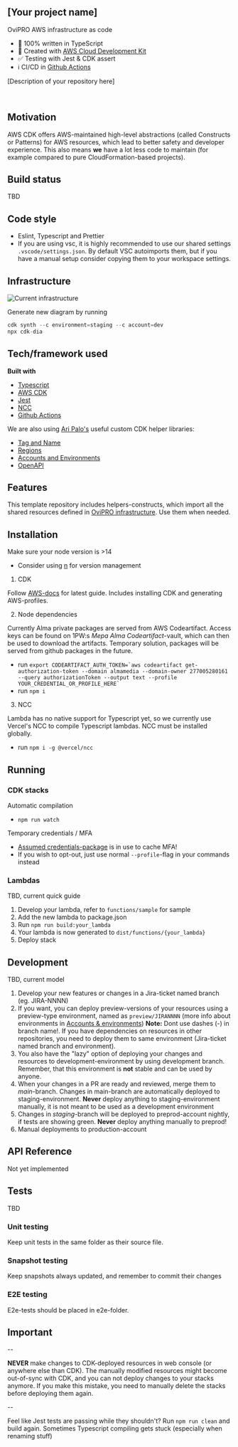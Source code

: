 ## [Your project name]

OviPRO AWS infrastructure as code

-   🚨 100% written in TypeScript
-   🎯 Created with [AWS Cloud Development Kit](https://github.com/aws/aws-cdk)
-   ✅ Testing with Jest & CDK assert
-   ℹ️ CI/CD in [Github Actions](https://docs.github.com/en/actions)

[Description of your repository here]

<br/>

## Motivation

AWS CDK offers AWS-maintained high-level abstractions (called Constructs or Patterns) for AWS resources, which lead to better safety and developer experience. This also means **we** have a lot less code to maintain (for example compared to pure CloudFormation-based projects).

## Build status

TBD

## Code style

-   Eslint, Typescript and Prettier
-   If you are using vsc, it is highly recommended to use our shared settings `.vscode/settings.json`.
    By default VSC autoimports them, but if you have a manual setup consider copying them to your workspace settings.

## Infrastructure

![Current infrastructure](./diagram.png)

Generate new diagram by running

```typescript
cdk synth --c environment=staging --c account=dev
npx cdk-dia
```

## Tech/framework used

<b>Built with</b>

-   [Typescript](https://www.typescriptlang.org/)
-   [AWS CDK](https://github.com/aws/aws-cdk)
-   [Jest](https://jestjs.io/)
-   [NCC](https://github.com/vercel/ncc)
-   [Github Actions](https://github.com/features/actions)

We are also using [Ari Palo's](https://github.com/aripalo) useful custom CDK helper libraries:

-   [Tag and Name](https://github.com/almamedia/alma-cdk-jsii-tag-and-name)
-   [Regions](https://github.com/almamedia/alma-cdk-jsii-regions)
-   [Accounts and Environments](https://github.com/almamedia/alma-cdk-jsii-accounts-and-environments)
-   [OpenAPI](https://github.com/almamedia/alma-cdk-jsii-open-api)

## Features

This template repository includes helpers-constructs, which import all the shared resources defined in [OviPRO infrastructure](https://github.com/almamedia/mepa-ovipro-infra).
Use them when needed.

## Installation

Make sure your node version is >14

-   Consider using [n](https://github.com/tj/n) for version management

1. CDK

Follow [AWS-docs](https://docs.aws.amazon.com/cdk/latest/guide/getting_started.html) for latest guide. Includes installing CDK and generating AWS-profiles.

2. Node dependencies

Currently Alma private packages are served from AWS Codeartifact. Access keys can be found on 1PW:s _Mepa Alma Codeartifact_-vault, which can then be used to download the artifacts. Temporary solution, packages will be served from github packages in the future.

-   run `` export CODEARTIFACT_AUTH_TOKEN=`aws codeartifact get-authorization-token --domain almamedia --domain-owner 277005280161 --query authorizationToken --output text --profile YOUR_CREDENTIAL_OR_PROFILE_HERE`  ``
-   run `npm i`

3. NCC

Lambda has no native support for Typescript yet, so we currently use Vercel's NCC to compile Typescript lambdas. NCC must be installed globally.

-   run `npm i -g @vercel/ncc`

## Running

### CDK stacks

Automatic compilation

-   `npm run watch`

Temporary credentials / MFA

-   [Assumed credentials-package](https://github.com/almamedia/alma-cdk-jsii-assumed-credentials-provider) is in use to cache MFA!
-   If you wish to opt-out, just use normal `--profile`-flag in your commands instead

### Lambdas

TBD, current quick guide

1. Develop your lambda, refer to `functions/sample` for sample
2. Add the new lambda to package.json
3. Run `npm run build:your_lambda`
4. Your lambda is now generated to `dist/functions/{your_lambda}`
5. Deploy stack

## Development

TBD, current model

1. Develop your new features or changes in a Jira-ticket named branch (eg. JIRA-NNNN)
2. If you want, you can deploy preview-versions of your resources using a preview-type environment, named as `preview/JIRANNNN` (more info about environments in [Accounts & environments](https://github.com/almamedia/alma-cdk-jsii-accounts-and-environments)) **Note:** Dont use dashes (-) in branch name!. If you have dependencies on resources in other repositories, you need to deploy them to same environment (Jira-ticket named branch and environment).
3. You also have the "lazy" option of deploying your changes and resources to development-environment by using development branch. Remember, that this environment is **not** stable and can be used by anyone.
4. When your changes in a PR are ready and reviewed, merge them to _main_-branch. Changes in main-branch are automatically deployed to staging-environment. **Never** deploy anything to staging-environment manually, it is not meant to be used as a development environment
5. Changes in _staging_-branch will be deployed to preprod-account nightly, if tests are showing green. **Never** deploy anything manually to preprod!
6. Manual deployments to production-account

## API Reference

Not yet implemented

## Tests

TBD

### Unit testing

Keep unit tests in the same folder as their source file.

### Snapshot testing

Keep snapshots always updated, and remember to commit their changes

### E2E testing

E2e-tests should be placed in e2e-folder.

## Important

--

**NEVER** make changes to CDK-deployed resources in web console (or anywhere else than CDK). The manually modified resources might become out-of-sync with CDK, and you can not deploy changes to your stacks anymore.
If you make this mistake, you need to manually delete the stacks before deploying them again.

--

Feel like Jest tests are passing while they shouldn't? Run `npm run clean` and build again. Sometimes Typescript compiling gets stuck (especially when renaming stuff)
